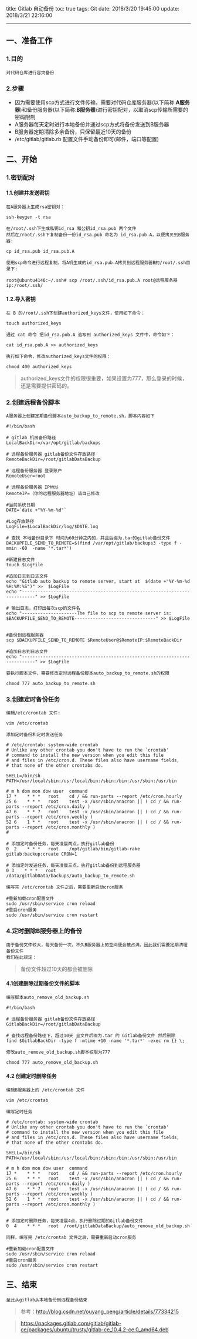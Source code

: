 ﻿title: Gitlab 自动备份
toc: true
tags: Git
date: 2018/3/20 19:45:00
update: 2018/3/21 22:16:00

---




## 一、准备工作
### 1.目的
    对代码仓库进行容灾备份
### 2.步骤
* 因为需要使用scp方式进行文件传输，需要对代码仓库服务器(以下简称:**A服务器**)和备份服务器(以下简称:**B服务器**)进行密钥配对，以取消scp传输所需要的密码限制
* A服务器每天定时进行本地备份并通过scp方式将备份发送到B服务器
* B服务器定期清除多余备份，只保留最近10天的备份
* /etc/gitlab/gitlab.rb 配置文件手动备份即可(邮件，端口等配置)

## 二、开始
### 1.密钥配对
#### 1.1.创建并发送密钥
    在A服务器上生成rsa密钥对：
```
ssh-keygen -t rsa
```
    在/root/.ssh下生成私钥id_rsa 和公钥id_rsa.pub 两个文件
    然后在/root/.ssh下复制备份一份id_rsa.pub 命名为 id_rsa.pub.A，以便拷贝到B服务器:
```
cp id_rsa.pub id_rsa.pub.A
```
    使用scp命令进行远程复制，将A机生成的id_rsa.pub.A拷贝到远程服务器B的/root/.ssh目录下:
```
root@ubuntu4146:~/.ssh# scp /root/.ssh/id_rsa.pub.A root@远程服务器ip:/root/.ssh/
```

#### 1.2.导入密钥
    在 B 的/root/.ssh下创建authorized_keys文件，使用如下命令：
```
touch authorized_keys
```
    通过 cat 命令 把id_rsa.pub.A 追写到 authorized_keys 文件中，命令如下：
```
cat id_rsa.pub.A >> authorized_keys
```
    执行如下命令，修改authorized_keys文件的权限：
```
chmod 400 authorized_keys
```
> authorized_keys文件的权限很重要，如果设置为777，那么登录的时候，还是需要提供密码的。

### 2.创建远程备份脚本
    A服务器上创建定期备份脚本auto_backup_to_remote.sh，脚本内容如下
```
#!/bin/bash

# gitlab 机房备份路径
LocalBackDir=/var/opt/gitlab/backups

# 远程备份服务器 gitlab备份文件存放路径
RemoteBackDir=/root/gitlabDataBackup

# 远程备份服务器 登录账户
RemoteUser=root

# 远程备份服务器 IP地址
RemoteIP=（你的远程服务器地址）请自己修改

#当前系统日期
DATE=`date +"%Y-%m-%d"`

#Log存放路径
LogFile=$LocalBackDir/log/$DATE.log

# 查找 本地备份目录下 时间为60分钟之内的，并且后缀为.tar的gitlab备份文件
BACKUPFILE_SEND_TO_REMOTE=$(find /var/opt/gitlab/backups3 -type f -mmin -60  -name '*.tar*')

#新建日志文件
touch $LogFile

#追加日志到日志文件
echo "Gitlab auto backup to remote server, start at  $(date +"%Y-%m-%d %H:%M:%S")" >>  $LogFile
echo "---------------------------------------------------------------------------" >> $LogFile

# 输出日志，打印出每次scp的文件名
echo "---------------------The file to scp to remote server is: $BACKUPFILE_SEND_TO_REMOTE-------------------------------" >> $LogFile


#备份到远程服务器
scp $BACKUPFILE_SEND_TO_REMOTE $RemoteUser@$RemoteIP:$RemoteBackDir

#追加日志到日志文件
echo "---------------------------------------------------------------------------" >> $LogFile
```
    要执行脚本文件，需要修改定时远程备份脚本auto_backup_to_remote.sh的权限
```
chmod 777 auto_backup_to_remote.sh
```

### 3.创建定时备份任务
    编辑/etc/crontab 文件:
```
vim /etc/crontab
```
    添加定时备份和定时发送任务
```
# /etc/crontab: system-wide crontab
# Unlike any other crontab you don't have to run the `crontab'
# command to install the new version when you edit this file
# and files in /etc/cron.d. These files also have username fields,
# that none of the other crontabs do.

SHELL=/bin/sh
PATH=/usr/local/sbin:/usr/local/bin:/sbin:/bin:/usr/sbin:/usr/bin

# m h dom mon dow user  command
17 *    * * *   root    cd / && run-parts --report /etc/cron.hourly
25 6    * * *   root    test -x /usr/sbin/anacron || ( cd / && run-parts --report /etc/cron.daily )
47 6    * * 7   root    test -x /usr/sbin/anacron || ( cd / && run-parts --report /etc/cron.weekly )
52 6    1 * *   root    test -x /usr/sbin/anacron || ( cd / && run-parts --report /etc/cron.monthly )
#

# 添加定时备份任务，每天凌晨两点，执行gitlab备份
0  2    * * *   root    /opt/gitlab/bin/gitlab-rake gitlab:backup:create CRON=1

# 添加定时发送任务，每天凌晨三点，执行gitlab备份到远程服务器
0 3    * * *   root   /data/gitlabData/backups/auto_backup_to_remote.sh
```
    编写完 /etc/crontab 文件之后，需要重新启动cron服务
```
#重新加载cron配置文件
sudo /usr/sbin/service cron reload
#重启cron服务
sudo /usr/sbin/service cron restart
```

### 4.定时删除B服务器上的备份
    由于备份文件较大，每天备份一次，不久B服务器上的空间便会被占满，因此我们需要定期清理备份文件
    我们在此规定：

> 备份文件超过10天的都会被删除

#### 4.1创建删除过期备份文件的脚本
    编写脚本auto_remove_old_backup.sh
```
#!/bin/bash

# 远程备份服务器 gitlab备份文件存放路径
GitlabBackDir=/root/gitlabDataBackup

# 查找远程备份路径下，超过10天 且文件后缀为.tar 的 Gitlab备份文件 然后删除
find $GitlabBackDir -type f -mtime +10 -name '*.tar*' -exec rm {} \;
```

    修改auto_remove_old_backup.sh脚本权限为777
```
chmod 777 auto_remove_old_backup.sh
```
#### 4.2 创建定时删除任务
    编辑B服务器上的 /etc/crontab 文件
```
vim /etc/crontab
```
    编写定时任务
```
# /etc/crontab: system-wide crontab
# Unlike any other crontab you don't have to run the `crontab'
# command to install the new version when you edit this file
# and files in /etc/cron.d. These files also have username fields,
# that none of the other crontabs do.

SHELL=/bin/sh
PATH=/usr/local/sbin:/usr/local/bin:/sbin:/bin:/usr/sbin:/usr/bin

# m h dom mon dow user  command
17 *    * * *   root    cd / && run-parts --report /etc/cron.hourly
25 6    * * *   root    test -x /usr/sbin/anacron || ( cd / && run-parts --report /etc/cron.daily )
47 6    * * 7   root    test -x /usr/sbin/anacron || ( cd / && run-parts --report /etc/cron.weekly )
52 6    1 * *   root    test -x /usr/sbin/anacron || ( cd / && run-parts --report /etc/cron.monthly )
#

# 添加定时删除任务，每天凌晨4点，执行删除过期的Gitlab备份文件
0  4    * * *   root  /root/gitlabDataBackup/auto_remove_old_backup.sh

```

    同样，编写完 /etc/crontab 文件之后，需要重新启动cron服务
```
#重新加载cron配置文件
sudo /usr/sbin/service cron reload
#重启cron服务
sudo /usr/sbin/service cron restart
```

## 三、结束
    至此从gitlab从本地备份到远程备份结束

> 参考：http://blog.csdn.net/ouyang_peng/article/details/77334215


> https://packages.gitlab.com/gitlab/gitlab-ce/packages/ubuntu/trusty/gitlab-ce_10.4.2-ce.0_amd64.deb
